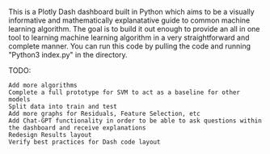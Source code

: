 This is a Plotly Dash dashboard built in Python which aims to be a visually informative and mathematically explanatative guide to common machine learning algorithm. The goal is to build it out enough to provide an all in one tool to learning machine learning algorithm in a very straightforward and complete manner. You can run this code by pulling the code and running "Python3 index.py" in the directory.

TODO:

    Add more algorithms
    Complete a full prototype for SVM to act as a baseline for other models
    Split data into train and test
    Add more graphs for Residuals, Feature Selection, etc
    Add Chat-GPT functionality in order to be able to ask questions within the dashboard and receive explanations
    Redesign Results layout
    Verify best practices for Dash code layout
